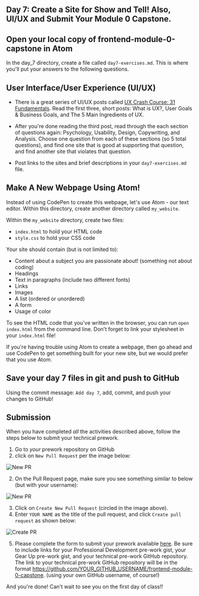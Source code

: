 ## Day 7: Create a Site for Show and Tell! Also, UI/UX and Submit Your Module 0 Capstone.

## Open your local copy of frontend-module-0-capstone in Atom

In the day_7 directory, create a file called `day7-exercises.md`. This is where you'll put your answers to the following questions.

## User Interface/User Experience (UI/UX)

*   There is a great series of UI/UX posts called [UX Crash Course: 31 Fundamentals](http://thehipperelement.com/post/75476711614/ux-crash-course-31-fundamentals). Read the first three, short posts: What is UX?, User Goals & Business Goals, and The 5 Main Ingredients of UX.
*   After you're done reading the third post, read through the each section of questions again: Psychology, Usability, Design, Copywriting, and Analysis. Choose one question from each of these sections (so 5 total questions), and find one site that is good at supporting that question, and find another site that violates that question.

  * Post links to the sites and brief descriptions in your `day7-exercises.md` file.

## Make A New Webpage Using Atom!

Instead of using CodePen to create this webpage, let's use Atom - our text editor. Within this directory, create another directory called `my_website`.

Within the `my_website` directory, create two files:

*   `index.html` to hold your HTML code
*   `style.css` to hold your CSS code

Your site should contain (but is not limited to):

*   Content about a subject you are passionate about! (something not about coding)
*   Headings
*   Text in paragraphs (include two different fonts)
*   Links
*   Images
*   A list (ordered or unordered)
*   A form
*   Usage of color

To see the HTML code that you've written in the browser, you can run `open index.html` from the command line. Don't forget to link your stylesheet in your `index.html` file!

If you're having trouble using Atom to create a webpage, then go ahead and use CodePen to get something built for your new site, but we would prefer that you use Atom.

## Save your day 7 files in git and push to GitHub

Using the commit message: `Add day 7`, add, commit, and push your changes to GitHub!

## Submission

When you have completed *all* the activities described above, follow the steps below to submit your technical prework.

1. Go to *your* prework repository on GitHub
1. click on `New Pull Request` per the image below:

![New PR](https://i.imgur.com/lGKNxwC.png)

2. On the Pull Request page, make sure you see something similar to below (but with your username):

![New PR](https://i.imgur.com/CwJH8os.png)

3. Click on `Create New Pull Request` (circled in the image above).
4. Enter `YOUR NAME` as the title of the pull request, and click `Create pull request` as shown below:

![Create PR](https://i.imgur.com/CQQzfNc.png)

5. Please complete the form to submit your prework available [here](https://sites.google.com/casimircreative.com/enrollment/mod-0-capstone-fka-pre-work). Be sure to include links for your Professional Development pre-work gist, your Gear Up pre-work gist, and your technical pre-work GitHub repository. The link to your technical pre-work GitHub repository will be in the format https://github.com/YOUR_GITHUB_USERNAME/frontend-module-0-capstone. (using your own GitHub username, of course!)

And you're done!  Can't wait to see you on the first day of class!!
